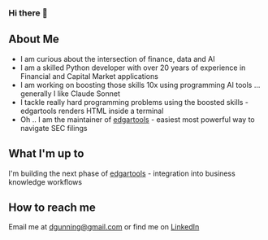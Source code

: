 ### Hi there 👋

## About Me
* I am curious about the intersection of finance, data and AI
* I am a skilled Python developer with over 20 years of experience in Financial and Capital Market applications
* I am working on boosting those skills 10x using programming AI tools ... generally I like Claude Sonnet
* I tackle really hard programming problems using the boosted skills - edgartools renders HTML inside a terminal
* Oh  .. I am the maintainer of [edgartools](https://github.com/dgunning/edgartools) - easiest most powerful way to navigate SEC filings

## What I'm up to
I'm building the next phase of [edgartools](https://github.com/dgunning/edgartools) - integration into business knowledge workflows

## How to reach me
Email me at dgunning@gmail.com or find me on [LinkedIn](https://www.linkedin.com/in/dwight-gunning/)

<!--
**dgunning/dgunning** is a ✨ _special_ ✨ repository because its `README.md` (this file) appears on your GitHub profile.

Here are some ideas to get you started:

- 🔭 I’m currently working on ...
- 🌱 I’m currently learning ...
- 👯 I’m looking to collaborate on ...
- 🤔 I’m looking for help with ...
- 💬 Ask me about ...
- 📫 How to reach me: ...
- 😄 Pronouns: ...
- ⚡ Fun fact: ...
-->
